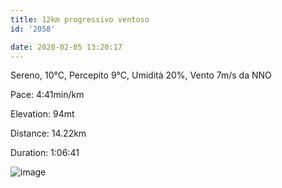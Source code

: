 ```yaml
---
title: 12km progressivo ventoso
id: '2058'

date: 2020-02-05 13:20:17
---
```


Sereno, 10°C, Percepito 9°C, Umidità 20%, Vento 7m/s da NNO

Pace: 4:41min/km

Elevation: 94mt

Distance: 14.22km

Duration: 1:06:41

![image](/images/2021/08/20200205-activity-image_hu815720063f578a6137d0e2deaa98fd87_109125_700x0_resize_q75_box.jpg)

<!-- ![image](/images/2021/08/20200205-activity-map_hu3c02afcf95c5c4897845f65e20e1f745_85026_700x0_resize_box_3.png) -->
